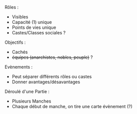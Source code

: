 Rôles :
- Visibles
- Capacité (1) unique
- Points de vies unique
- Castes/Classes sociales ?

Objectifs :
- Cachés
- ~~équipes (anarchistes, nobles, peuple)~~ ?

Evènements : 
- Peut séparer différents rôles ou castes
- Donner avantages/désavantages

Déroulé d'une Partie :
- Plusieurs Manches
- Chaque début de manche, on tire une carte évènement (?)
